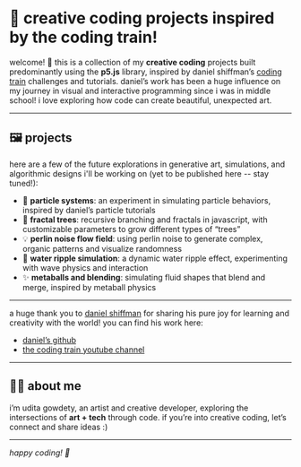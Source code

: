 # 🎨 creative coding projects inspired by the coding train!

welcome! 👋 this is a collection of my **creative coding** projects built predominantly using the **p5.js** library, inspired by daniel shiffman’s [coding train](https://www.youtube.com/c/TheCodingTrain) challenges and tutorials. daniel’s work has been a huge influence on my journey in visual and interactive programming since i was in middle school! i love exploring how code can create beautiful, unexpected art.

---

## 🖼️ projects

here are a few of the future explorations in generative art, simulations, and algorithmic designs i'll be working on (yet to be published here -- stay tuned!):

- 🌌 **particle systems**: an experiment in simulating particle behaviors, inspired by daniel’s particle tutorials
- 🔄 **fractal trees**: recursive branching and fractals in javascript, with customizable parameters to grow different types of “trees”
- 💡 **perlin noise flow field**: using perlin noise to generate complex, organic patterns and visualize randomness
- 🌊 **water ripple simulation**: a dynamic water ripple effect, experimenting with wave physics and interaction
- ✨ **metaballs and blending**: simulating fluid shapes that blend and merge, inspired by metaball physics

---

a huge thank you to [daniel shiffman](https://github.com/shiffman) for sharing his pure joy for learning and creativity with the world! you can find his work here:
- [daniel’s github](https://github.com/shiffman)
- [the coding train youtube channel](https://www.youtube.com/c/TheCodingTrain)

---

## 👩‍💻 about me

i’m udita gowdety, an artist and creative developer, exploring the intersections of **art + tech** through code. if you’re into creative coding, let’s connect and share ideas :)

---

*happy coding! 🎉*
